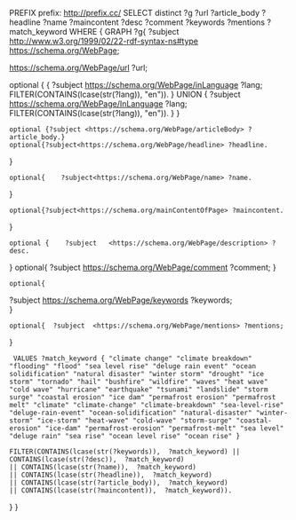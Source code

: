 PREFIX prefix: <http://prefix.cc/>
SELECT distinct ?g ?url ?article_body ?headline ?name ?maincontent ?desc ?comment ?keywords ?mentions ?match_keyword
WHERE { 
GRAPH ?g{
?subject <http://www.w3.org/1999/02/22-rdf-syntax-ns#type> <https://schema.org/WebPage>;
 
 <https://schema.org/WebPage/url>  ?url;
 
 optional {
      {
        ?subject <https://schema.org/WebPage/inLanguage>  ?lang;
         FILTER(CONTAINS(lcase(str(?lang)), "en")).
      }
      UNION
      {
        ?subject <https://schema.org/WebPage/InLanguage>  ?lang;
         FILTER(CONTAINS(lcase(str(?lang)), "en")).
      }
    }
  
    
    optional {?subject <https://schema.org/WebPage/articleBody> ?article_body.}
    optional{?subject<https://schema.org/WebPage/headline> ?headline.
}
    
    optional{    ?subject<https://schema.org/WebPage/name> ?name.
}
    
    optional{?subject<https://schema.org/mainContentOfPage> ?maincontent.
}
    
    optional {    ?subject   <https://schema.org/WebPage/description> ?desc.
}
    optional{
      ?subject   <https://schema.org/WebPage/comment> ?comment;
}

    optional{
   ?subject <https://schema.org/WebPage/keywords> ?keywords;    
  }

    optional{  ?subject  <https://schema.org/WebPage/mentions> ?mentions;
}
    
     VALUES ?match_keyword { "climate change" "climate breakdown" "flooding" "flood" "sea level rise" "deluge rain event" "ocean solidification" "natural disaster" "winter storm" "drought" "ice storm" "tornado" "hail" "bushfire" "wildfire" "waves" "heat wave" "cold wave" "hurricane" "earthquake" "tsunami" "landslide" "storm surge" "coastal erosion" "ice dam" "permafrost erosion" "permafrost melt" "climate" "climate-change" "climate-breakdown" "sea-level-rise" "deluge-rain-event" "ocean-solidification" "natural-disaster" "winter-storm" "ice-storm" "heat-wave" "cold-wave" "storm-surge" "coastal-erosion" "ice-dam" "permafrost-erosion" "permafrost-melt" "sea level" "deluge rain" "sea rise" "ocean level rise" "ocean rise" }
    
    FILTER(CONTAINS(lcase(str(?keywords)),  ?match_keyword) || CONTAINS(lcase(str(?desc)),  ?match_keyword)
    || CONTAINS(lcase(str(?name)),  ?match_keyword)
    || CONTAINS(lcase(str(?headline)),  ?match_keyword)
    || CONTAINS(lcase(str(?article_body)),  ?match_keyword)
    || CONTAINS(lcase(str(?maincontent)),  ?match_keyword)).


}
}